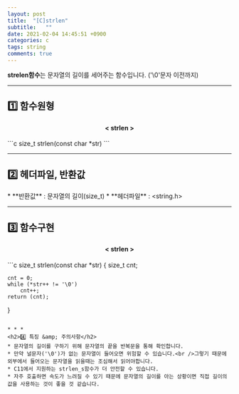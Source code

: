 ```yaml
---
layout: post
title:  "[C]strlen"
subtitle:   ""
date: 2021-02-04 14:45:51 +0900
categories: c
tags: string
comments: true
---
```


**strelen함수**는 문자열의 길이를 세어주는 함수입니다. ('\0'문자 이전까지)

* * *
<h2>1️⃣ 함수원형</h2>
<h4 align="middle">&#60; strlen &#62;</h4>
```c
size_t strlen(const char *str)
```

* * *
<h2>2️⃣ 헤더파일, 반환값</h2>
* **반환값** : 문자열의 길이(size_t)
* **헤더파일** : &lt;string.h&gt;

* * *
<h2>3️⃣ 함수구현</h2>
<h4 align="middle">&#60; strlen &#62;</h4>
```c
size_t strlen(const char *str)
{
    size_t cnt;

    cnt = 0;
    while (*str++ != '\0')
        cnt++;
    return (cnt);
}
```

* * *
<h2>4️⃣ 특징 &amp; 주의사항</h2>
* 문자열의 길이를 구하기 위해 문자열의 끝을 반복문을 통해 확인합니다.
* 만약 널문자('\0')가 없는 문자열이 들어오면 위험할 수 있습니다.<br />그렇기 때문에 외부에서 들어오는 문자열을 읽을때는 조심해서 읽어야합니다.
* C11에서 지원하는 strlen_s함수가 더 안전할 수 있습니다.
* 자주 호출하면 속도가 느려질 수 있기 때문에 문자열의 길이를 아는 상황이면 직접 길이의 값을 사용하는 것이 좋을 것 같습니다.
